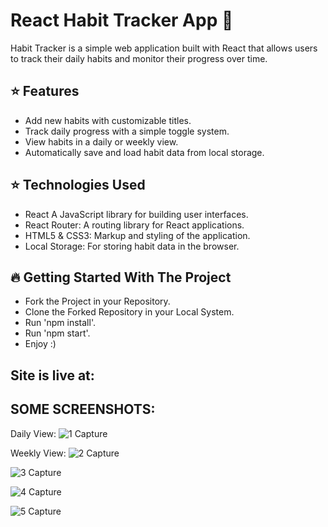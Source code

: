 # **React Habit Tracker App** 🚀
Habit Tracker is a simple web application built with React that allows users to track their daily habits and monitor their progress over time.

## ⭐ Features
- Add new habits with customizable titles.
- Track daily progress with a simple toggle system.
- View habits in a daily or weekly view.
- Automatically save and load habit data from local storage.

## ⭐ Technologies Used
- React A JavaScript library for building user interfaces.
- React Router: A routing library for React applications.
- HTML5 & CSS3: Markup and styling of the application.
- Local Storage: For storing habit data in the browser.

## 🔥 Getting Started With The Project
- Fork the Project in your Repository.
- Clone the Forked Repository in your Local System.
- Run 'npm install'.
- Run 'npm start'.
- Enjoy :)

## Site is live at:

## SOME SCREENSHOTS:

Daily View:
![1  Capture](https://github.com/Ankur-Rai-19/React-Habit-Tracker/assets/125396300/66c072cc-1ed2-4740-98ec-05527680f12e)

Weekly View:
![2  Capture](https://github.com/Ankur-Rai-19/React-Habit-Tracker/assets/125396300/fa0d4ef5-f67b-4405-afe6-741b9c598a7b)

![3  Capture](https://github.com/Ankur-Rai-19/React-Habit-Tracker/assets/125396300/68b3d87e-56a9-4214-8190-2c6835305072)

![4  Capture](https://github.com/Ankur-Rai-19/React-Habit-Tracker/assets/125396300/ea76fa82-875b-4434-b360-701ceb05e225)

![5  Capture](https://github.com/Ankur-Rai-19/React-Habit-Tracker/assets/125396300/336d51d6-9e12-4aa6-9c61-4a0c53246549)
